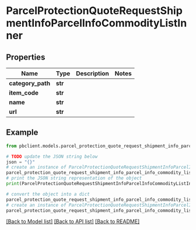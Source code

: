 # ParcelProtectionQuoteRequestShipmentInfoParcelInfoCommodityListInner


## Properties

Name | Type | Description | Notes
------------ | ------------- | ------------- | -------------
**category_path** | **str** |  | 
**item_code** | **str** |  | 
**name** | **str** |  | 
**url** | **str** |  | 

## Example

```python
from pbclient.models.parcel_protection_quote_request_shipment_info_parcel_info_commodity_list_inner import ParcelProtectionQuoteRequestShipmentInfoParcelInfoCommodityListInner

# TODO update the JSON string below
json = "{}"
# create an instance of ParcelProtectionQuoteRequestShipmentInfoParcelInfoCommodityListInner from a JSON string
parcel_protection_quote_request_shipment_info_parcel_info_commodity_list_inner_instance = ParcelProtectionQuoteRequestShipmentInfoParcelInfoCommodityListInner.from_json(json)
# print the JSON string representation of the object
print(ParcelProtectionQuoteRequestShipmentInfoParcelInfoCommodityListInner.to_json())

# convert the object into a dict
parcel_protection_quote_request_shipment_info_parcel_info_commodity_list_inner_dict = parcel_protection_quote_request_shipment_info_parcel_info_commodity_list_inner_instance.to_dict()
# create an instance of ParcelProtectionQuoteRequestShipmentInfoParcelInfoCommodityListInner from a dict
parcel_protection_quote_request_shipment_info_parcel_info_commodity_list_inner_form_dict = parcel_protection_quote_request_shipment_info_parcel_info_commodity_list_inner.from_dict(parcel_protection_quote_request_shipment_info_parcel_info_commodity_list_inner_dict)
```
[[Back to Model list]](../README.md#documentation-for-models) [[Back to API list]](../README.md#documentation-for-api-endpoints) [[Back to README]](../README.md)


